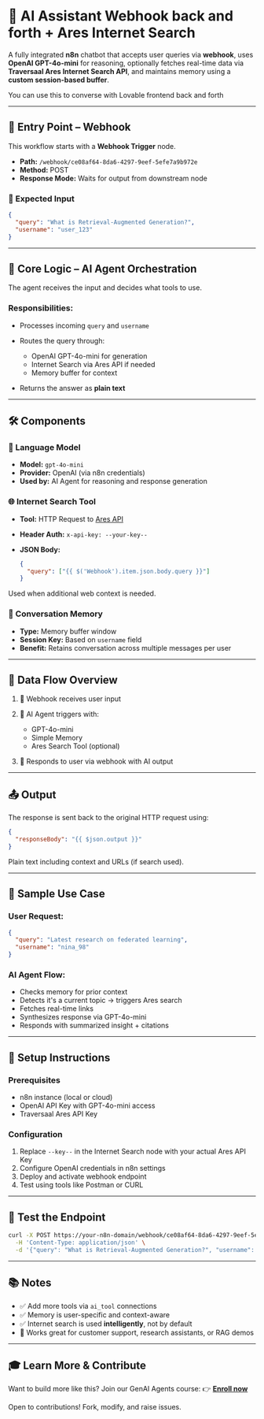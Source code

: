 # 🤖 AI Assistant Webhook back and forth + Ares Internet Search

A fully integrated **n8n** chatbot that accepts user queries via **webhook**, uses **OpenAI GPT-4o-mini** for reasoning, optionally fetches real-time data via **Traversaal Ares Internet Search API**, and maintains memory using a **custom session-based buffer**.

You can use this to converse with Lovable frontend back and forth

---

## 🚀 Entry Point – Webhook

This workflow starts with a **Webhook Trigger** node.

* **Path:** `/webhook/ce08af64-8da6-4297-9eef-5efe7a9b972e`
* **Method:** POST
* **Response Mode:** Waits for output from downstream node

### 📨 Expected Input

```json
{
  "query": "What is Retrieval-Augmented Generation?",
  "username": "user_123"
}
```

---

## 🧠 Core Logic – AI Agent Orchestration

The agent receives the input and decides what tools to use.

### Responsibilities:

* Processes incoming `query` and `username`
* Routes the query through:

  * OpenAI GPT-4o-mini for generation
  * Internet Search via Ares API if needed
  * Memory buffer for context
* Returns the answer as **plain text**

---

## 🛠️ Components

### 🧠 Language Model

* **Model:** `gpt-4o-mini`
* **Provider:** OpenAI (via n8n credentials)
* **Used by:** AI Agent for reasoning and response generation

### 🌐 Internet Search Tool

* **Tool:** HTTP Request to [Ares API](https://api-ares.traversaal.ai/live/predict)
* **Header Auth:** `x-api-key: --your-key--`
* **JSON Body:**

  ```json
  {
    "query": ["{{ $('Webhook').item.json.body.query }}"]
  }
  ```

Used when additional web context is needed.

### 💾 Conversation Memory

* **Type:** Memory buffer window
* **Session Key:** Based on `username` field
* **Benefit:** Retains conversation across multiple messages per user

---

## 🔄 Data Flow Overview

1. 🧭 Webhook receives user input
2. 🧠 AI Agent triggers with:

   * GPT-4o-mini
   * Simple Memory
   * Ares Search Tool (optional)
3. 🧾 Responds to user via webhook with AI output

---

## 📤 Output

The response is sent back to the original HTTP request using:

```json
{
  "responseBody": "{{ $json.output }}"
}
```

Plain text including context and URLs (if search used).

---

## 📎 Sample Use Case

### User Request:

```json
{
  "query": "Latest research on federated learning",
  "username": "nina_98"
}
```

### AI Agent Flow:

* Checks memory for prior context
* Detects it's a current topic → triggers Ares search
* Fetches real-time links
* Synthesizes response via GPT-4o-mini
* Responds with summarized insight + citations

---

## 🔐 Setup Instructions

### Prerequisites

* n8n instance (local or cloud)
* OpenAI API Key with GPT-4o-mini access
* Traversaal Ares API Key

### Configuration

1. Replace `--key--` in the Internet Search node with your actual Ares API Key
2. Configure OpenAI credentials in n8n settings
3. Deploy and activate webhook endpoint
4. Test using tools like Postman or CURL

---

## 🧪 Test the Endpoint

```bash
curl -X POST https://your-n8n-domain/webhook/ce08af64-8da6-4297-9eef-5efe7a9b972e \
  -H 'Content-Type: application/json' \
  -d '{"query": "What is Retrieval-Augmented Generation?", "username": "demo_user"}'
```

---

## 📚 Notes

* ✅ Add more tools via `ai_tool` connections
* ✅ Memory is user-specific and context-aware
* ✅ Internet search is used **intelligently**, not by default
* 📌 Works great for customer support, research assistants, or RAG demos

---

## 🎓 Learn More & Contribute

Want to build more like this? Join our GenAI Agents course:
👉 **[Enroll now](https://maven.com/boring-bot/advanced-llm)**

Open to contributions! Fork, modify, and raise issues.
